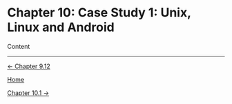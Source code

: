 # Chapter 10: Case Study 1: Unix, Linux and Android

Content

---

[← Chapter 9.12](../Chapter%209%20f16a6/Chapter%209%20%2007175.md)

[Home](../../AiredDev%20b02d5/Notes%20on%20M%2061e3e.md)

[Chapter 10.1 →](Chapter%2010%2036df2.md)